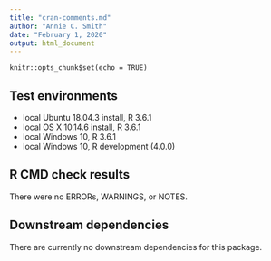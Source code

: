 ```yaml
---
title: "cran-comments.md"
author: "Annie C. Smith"
date: "February 1, 2020"
output: html_document
---
```


```{r setup, include=FALSE}
knitr::opts_chunk$set(echo = TRUE)
```
## Test environments
* local Ubuntu 18.04.3 install, R 3.6.1
* local OS X 10.14.6 install, R 3.6.1
* local Windows 10, R 3.6.1
* local Windows 10, R development (4.0.0)

## R CMD check results
There were no ERRORs, WARNINGS, or NOTES.

## Downstream dependencies
There are currently no downstream dependencies for this package.
